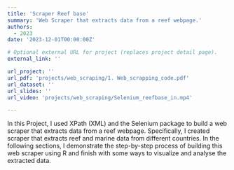 ```yaml
---
title: 'Scraper Reef base'
summary: 'Web Scraper that extracts data from a reef webpage.'
authors:
  - 2023
date: '2023-12-01T00:00:00Z'

# Optional external URL for project (replaces project detail page).
external_link: ''

url_project: ''
url_pdf: 'projects/web_scraping/1. Web_scrapping_code.pdf'
url_dataset: ''
url_slides: ''
url_video: 'projects/web_scraping/Selenium_reefbase_in.mp4'

---
```


In this Project, I used XPath (XML) and the Selenium package to build a web scraper that extracts
data from a reef webpage. Specifically, I created scraper that extracts reef and marine data from different
countries. In the following sections, I demonstrate the step-by-step process of building this web scraper
using R and finish with some ways to visualize and analyse the extracted data.
